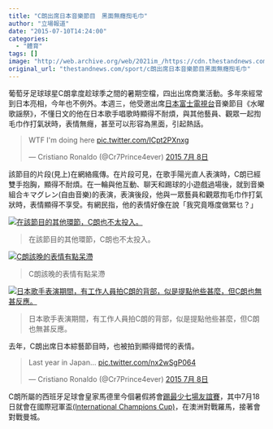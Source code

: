 ```yaml
---
title: "C朗出席日本音樂節目　黑面無癮揈毛巾"
author: "立場報道"
date: "2015-07-10T14:24:00"
categories:
  - "體育"
tags: []
image: "http://web.archive.org/web/2021im_/https://cdn.thestandnews.com/media/photos/cache/c3_5syjP_1200x0.JPG"
original_url: "thestandnews.com/sport/c朗出席日本音樂節目黑面無癮揈毛巾"
---
```

葡萄牙足球球星C朗拿度趁球季之間的暑期空檔，四出出席商業活動。多年來經常到日本亮相，今年也不例外。本週三，他受邀出席[日本富士電視台](http://web.archive.org/web/20210628174219/http://www.fujitv.co.jp/kayosai/index.html)音樂節目《水曜歌謡祭》，不懂日文的他在日本歌手唱歌時顯得不耐煩，與其他藝員、觀眾一起揈毛巾作打氣狀時，表情無癮，甚至可以形容為黑面，引起熱話。

> WTF I'm doing here [pic.twitter.com/ICpt2PXnxg](http://web.archive.org/web/20210628174219/http://t.co/ICpt2PXnxg)
> 
> — Cristiano Ronaldo (@Cr7Prince4ever) [2015 7月 8日](http://web.archive.org/web/20210628174219/https://twitter.com/Cr7Prince4ever/status/618763351368335360)

該節目的片段(見上)在網絡瘋傳。在片段可見，在歌手陽光直人表演時，C朗已經雙手抱胸，顯得不耐煩。在一輪與他互動、聊天和踢球的小遊戲過場後，就到音樂組合キマグレン(自由音樂)的表演，表演後段，他與一眾藝員和觀眾揈毛巾作打氣狀時，表情顯得不享受。有網民指，他的表情好像在說「我究竟喺度做緊乜？」

[![在該節目的其他環節，C朗也不太投入。](http://web.archive.org/web/2021im_/https://cdn.thestandnews.com/media/photos/cache/c3_5syjP_1200x0.JPG)](http://web.archive.org/web/20210628174219/https://cdn.thestandnews.com/media/photos/cache/c3_5syjP_1200x0.JPG)

> 在該節目的其他環節，C朗也不太投入。

[![C朗該晚的表情有點呆滯](http://web.archive.org/web/2021im_/https://cdn.thestandnews.com/media/photos/cache/C4_RUSqX_1200x0.JPG)](http://web.archive.org/web/20210628174219/https://cdn.thestandnews.com/media/photos/cache/C4_RUSqX_1200x0.JPG)

> C朗該晚的表情有點呆滯

[![日本歌手表演期間，有工作人員拍C朗的背部，似是提點他些甚麼，但C朗也無甚反應。](http://web.archive.org/web/2021im_/https://cdn.thestandnews.com/media/photos/cache/c44_ImEr6_1200x0.JPG)](http://web.archive.org/web/20210628174219/https://cdn.thestandnews.com/media/photos/cache/c44_ImEr6_1200x0.JPG)

> 日本歌手表演期間，有工作人員拍C朗的背部，似是提點他些甚麼，但C朗也無甚反應。

去年，C朗出席日本綜藝節目時，也被拍到顯得錯愕的表情。

> Last year in Japan... [pic.twitter.com/nx2wSgP064](http://web.archive.org/web/20210628174219/http://t.co/nx2wSgP064)
> 
> — Cristiano Ronaldo (@Cr7Prince4ever) [2015 7月 8日](http://web.archive.org/web/20210628174219/https://twitter.com/Cr7Prince4ever/status/618762157434519553)

C朗所屬的西班牙足球會皇家馬德里今個暑假將會[踢最少七場友誼賽](http://web.archive.org/web/20210628174219/http://www.realmadrid.com/en/news/2015/06/schedule-for-the-2015/16-preseason)，其中7月18日就會在國際冠軍盃[(International Champions Cup)](http://web.archive.org/web/20210628174219/http://www.internationalchampionscup.com/tournament#zBvX8MX5TyazrysU.97)，在澳洲對戰羅馬，接著會對戰曼城。